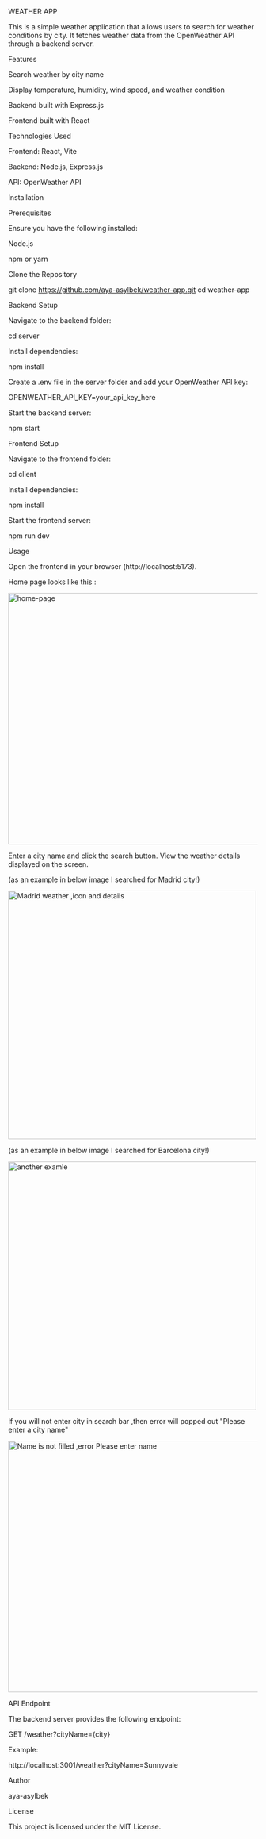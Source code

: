 WEATHER APP

This is a simple weather application that allows users to search for weather conditions by city. It fetches weather data from the OpenWeather API through a backend server.

Features

Search weather by city name

Display temperature, humidity, wind speed, and weather condition

Backend built with Express.js

Frontend built with React

Technologies Used

Frontend: React, Vite

Backend: Node.js, Express.js

API: OpenWeather API

Installation

Prerequisites

Ensure you have the following installed:

Node.js

npm or yarn

Clone the Repository

git clone https://github.com/aya-asylbek/weather-app.git
cd weather-app

Backend Setup

Navigate to the backend folder:

cd server

Install dependencies:

npm install

Create a .env file in the server folder and add your OpenWeather API key:

OPENWEATHER_API_KEY=your_api_key_here

Start the backend server:

npm start

Frontend Setup

Navigate to the frontend folder:

cd client

Install dependencies:

npm install

Start the frontend server:

npm run dev

Usage

Open the frontend in your browser (http://localhost:5173).

 Home page looks like this : 


<img width="507" alt="home-page" src="https://github.com/user-attachments/assets/790f1c62-d9af-44ac-8728-4c5de81e474e" />

Enter a city name and click the search button.
View the weather details displayed on the screen.

(as an example in below image I searched for Madrid city!)

 <img width="501" alt="Madrid weather ,icon and details" src="https://github.com/user-attachments/assets/f7af8df7-93cb-40fa-b4ec-dd2be85527e2" />

(as an example in below image I searched for Barcelona city!)

<img width="501" alt="another examle " src="https://github.com/user-attachments/assets/2a454c0b-523a-4abe-b4a9-81ee27476780" />

If you will not enter city in search bar ,then error will popped out "Please enter a city name"

<img width="507" alt="Name is not filled ,error Please enter name" src="https://github.com/user-attachments/assets/55be1bab-8015-4189-b5a3-9131f078e208" />

API Endpoint

The backend server provides the following endpoint:

GET /weather?cityName={city}

Example:

http://localhost:3001/weather?cityName=Sunnyvale

Author

aya-asylbek

License

This project is licensed under the MIT License.

